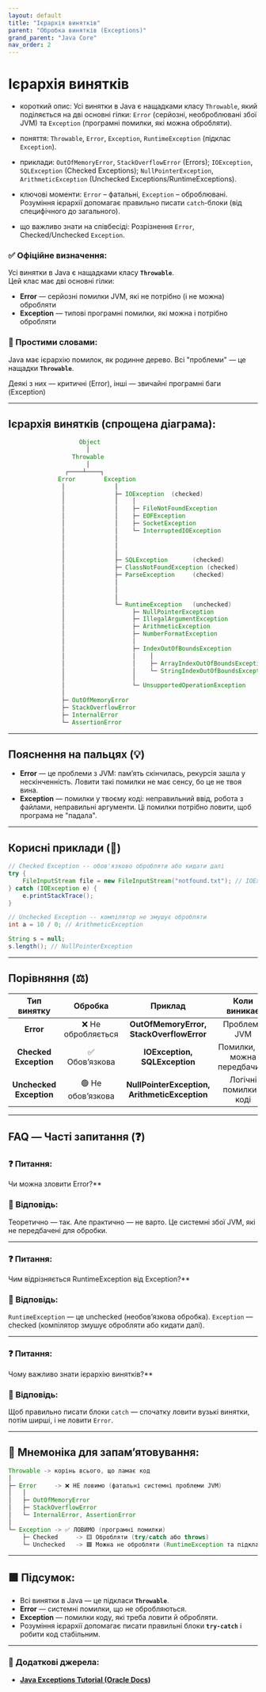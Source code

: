 ```yaml
---
layout: default
title: "Ієрархія винятків"
parent: "Обробка винятків (Exceptions)"
grand_parent: "Java Core"
nav_order: 2
---
```


# Ієрархія винятків

* короткий опис: Усі винятки в Java є нащадками класу `Throwable`, який поділяється на дві основні гілки: `Error` (серйозні, необроблювані збої JVM) та `Exception` (програмні помилки, які можна обробляти).

* поняття: `Throwable`, `Error`, `Exception`, `RuntimeException` (підклас `Exception`).

* приклади: `OutOfMemoryError`, `StackOverflowError` (Errors); `IOException`, `SQLException` (Checked Exceptions); `NullPointerException`, `ArithmeticException` (Unchecked Exceptions/RuntimeExceptions).

* ключові моменти: `Error` – фатальні, `Exception` – оброблювані. Розуміння ієрархії допомагає правильно писати `catch`-блоки (від специфічного до загального).

* що важливо знати на співбесіді: Розрізнення `Error`, Checked/Unchecked `Exception`.

### **✅ Офіційне визначення:**

Усі винятки в Java є нащадками класу **`Throwable`**.  
Цей клас має дві основні гілки:

* **Error** — серйозні помилки JVM, які не потрібно (і не можна) обробляти
* **Exception** — типові програмні помилки, які можна і потрібно обробляти

### **🧠 Простими словами:**

Java має ієрархію помилок, як родинне дерево. Всі "проблеми" — це нащадки **`Throwable`**.

Деякі з них — критичні (Error), інші — звичайні програмні баги (Exception)

---

## **Ієрархія винятків (спрощена діаграма):**

```java
                    Object
                      │
                  Throwable
                      │
                ┌────┴────┐
              Error        Exception
               │              │
               │              ├─ IOException  (checked)
               │              │    │
               │              │    ├─ FileNotFoundException
               │              │    ├─ EOFException
               │              │    ├─ SocketException
               │              │    └─ InterruptedIOException
               │              │
               │              │
               │              │
               │              ├─ SQLException       (checked)
               │              ├─ ClassNotFoundException (checked)
               │              ├─ ParseException     (checked)
               │              │
               │              │
               │              │
               │              └─ RuntimeException   (unchecked)
               │                   ├─ NullPointerException
               │                   ├─ IllegalArgumentException
               │                   ├─ ArithmeticException
               │                   ├─ NumberFormatException
               │                   │ 
               │                   ├─ IndexOutOfBoundsException
               │                   │    │
               │                   │    ├─ ArrayIndexOutOfBoundsException
               │                   │    └─ StringIndexOutOfBoundsException
               │                   │
               │                   └─ UnsupportedOperationException
               │
               ├─ OutOfMemoryError
               ├─ StackOverflowError
               ├─ InternalError
               └─ AssertionError

```

---

## **Пояснення на пальцях (💡)**

* **Error** — це проблеми з JVM: пам’ять скінчилась, рекурсія зашла у нескінченність. Ловити такі помилки не має сенсу, бо це не твоя вина.
* **Exception** — помилки у твоєму коді: неправильний ввід, робота з файлами, неправильні аргументи. Ці помилки потрібно ловити, щоб програма не "падала".

---

## **Корисні приклади (🧪)**

```java
// Checked Exception -- обов'язково обробляти або кидати далі
try {
    FileInputStream file = new FileInputStream("notfound.txt"); // IOException
} catch (IOException e) {
    e.printStackTrace();
}

// Unchecked Exception -- компілятор не змушує обробляти
int a = 10 / 0; // ArithmeticException

String s = null;
s.length(); // NullPointerException
```

---

## **Порівняння (⚖️)**

| Тип винятку | Обробка | Приклад | Коли виникає |
| :---: | :---: | :---: | :---: |
| **Error** | ❌ Не обробляється | **OutOfMemoryError, StackOverflowError** | Проблеми JVM |
| **Checked Exception** | ✅ Обов’язкова | **IOException, SQLException** | Помилки, які можна передбачити |
| **Unchecked Exception** | 🟢 Не обов’язкова | **NullPointerException, ArithmeticException** | Логічні помилки в коді |

---

## **FAQ — Часті запитання (❓)**

### **❓ Питання:**

Чи можна зловити Error?**

### **💬 Відповідь:**

 Теоретично — так. Але практично — не варто. Це системні збої JVM, які не передбачені для обробки.

---

### **❓ Питання:**

Чим відрізняється RuntimeException від Exception?**

### **💬 Відповідь:**

 `RuntimeException` — це unchecked (необов’язкова обробка). `Exception` — checked (компілятор змушує обробляти або кидати далі).

---

### **❓ Питання:**

Чому важливо знати ієрархію винятків?**

### **💬 Відповідь:**

 Щоб правильно писати блоки `catch` — спочатку ловити вузькі винятки, потім ширші, і не ловити `Error`.

---

## **🧠 Мнемоніка для запам’ятовування:**

```java
Throwable -> корінь всього, що ламає код
│
├─ Error     -> ❌ НЕ ловимо (фатальні системні проблеми JVM)
│   │
│   ├─ OutOfMemoryError
│   ├─ StackOverflowError
│   └─ InternalError, AssertionError
│  
└─ Exception -> ✅ ЛОВИМО (програмні помилки)
    ├─ Checked     -> 🟨 Обробляти (try/catch або throws)
    └─ Unchecked   -> 🟩 Можна не обробляти (RuntimeException та підкласи)
```

---

## **🟩 Підсумок:**

* Всі винятки в Java — це підкласи **`Throwable`**.
* **Error** — системні помилки, що не обробляються.
* **Exception** — помилки коду, які треба ловити й обробляти.
* Розуміння ієрархії допомагає писати правильні блоки **`try-catch`** і робити код стабільним.

---

### **🔗 Додаткові джерела:**

* [**Java Exceptions Tutorial (Oracle Docs)**](https://docs.oracle.com/javase/tutorial/essential/exceptions/)
